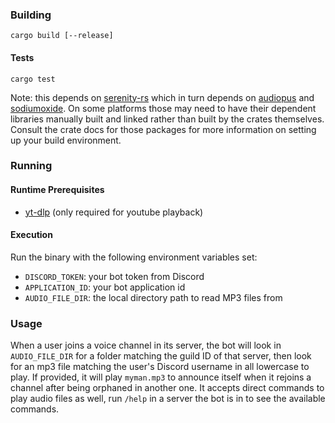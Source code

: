 ### Building
`cargo build [--release]`

#### Tests
`cargo test`

Note: this depends on [serenity-rs](https://github.com/serenity-rs/serenity) which in turn depends on [audiopus](https://crates.io/crates/audiopus) and [sodiumoxide](https://crates.io/crates/sodiumoxide). On some platforms those may need to have their dependent libraries manually built and linked rather than built by the crates themselves. Consult the crate docs for those packages for more information on setting up your build environment.

### Running
#### Runtime Prerequisites
* [yt-dlp]([https://ytdl-org.github.io/youtube-dl/download.html](https://github.com/yt-dlp/yt-dlp)) (only required for youtube playback)

#### Execution
Run the binary with the following environment variables set:
* `DISCORD_TOKEN`: your bot token from Discord
* `APPLICATION_ID`: your bot application id
* `AUDIO_FILE_DIR`: the local directory path to read MP3 files from

### Usage
When a user joins a voice channel in its server, the bot will look in `AUDIO_FILE_DIR` for a folder matching the guild ID of that server, then look for an mp3 file matching the user's Discord username in all lowercase to play. If provided, it will play `myman.mp3` to announce itself when it rejoins a channel after being orphaned in another one. It accepts direct commands to play audio files as well, run `/help` in a server the bot is in to see the available commands.
